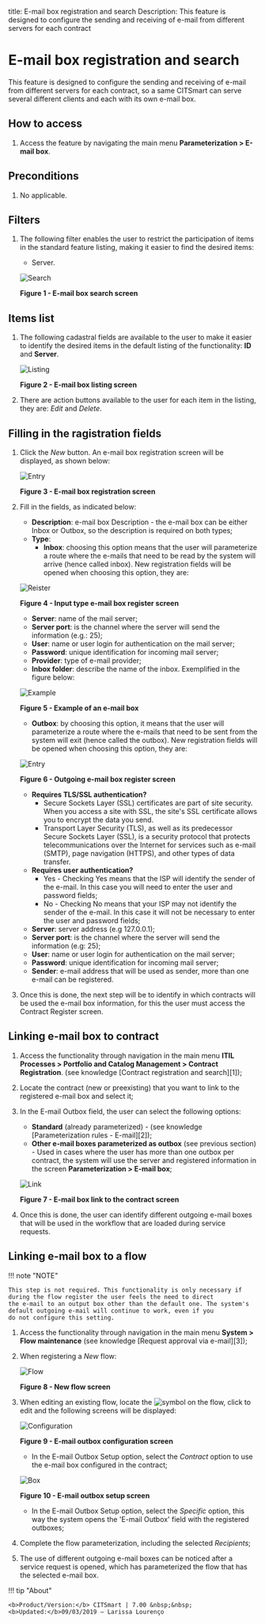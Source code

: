 title: E-mail box registration and search
Description: This feature is designed to configure the sending and receiving of e-mail from different servers for each contract
# E-mail box registration and search

This feature is designed to configure the sending and receiving of e-mail from different servers for each contract, so a same 
CITSmart can serve several different clients and each with its own e-mail box.

How to access
-----------------

1. Access the feature by navigating the main menu **Parameterization > E-mail box**.

Preconditions
---------------

1. No applicable.

Filters
---------

1. The following filter enables the user to restrict the participation of items in the standard feature listing, making it easier 
to find the desired items:

    - Server.
    
    ![Search](images/box.img1.jpg)
    
    **Figure 1 - E-mail box search screen**
    
Items list
------------------

1. The following cadastral fields are available to the user to make it easier to identify the desired items in the default listing 
of the functionality: **ID** and **Server**.

    ![Listing](images/box.img2.jpg)
    
    **Figure 2 - E-mail box listing screen**
    
2. There are action buttons available to the user for each item in the listing, they are: *Edit* and *Delete*.

Filling in the ragistration fields
-------------------------------------

1. Click the *New* button. An e-mail box registration screen will be displayed, as shown below:

    ![Entry](images/box.img3.jpg)
    
    **Figure 3 - E-mail box registration screen**
    
2. Fill in the fields, as indicated below:

    - **Description**: e-mail box Description - the e-mail box can be either Inbox or Outbox, so the description is required on 
    both types;
    - **Type**:
        - **Inbox**: choosing this option means that the user will parameterize a route where the e-mails that need to be read by 
        the system will arrive (hence called inbox). New registration fields will be opened when choosing this option, they are:
        
    ![Reister](images/box.img4.jpg)
    
    **Figure 4 - Input type e-mail box register screen**
    
    - **Server**: name of the mail server;
    - **Server port**: is the channel where the server will send the information (e.g.: 25);
    - **User**: name or user login for authentication on the mail server;
    - **Password**: unique identification for incoming mail server;
    - **Provider**: type of e-mail provider;
    - **Inbox folder**: describe the name of the inbox. Exemplified in the figure below:
    
    ![Example](images/box.img5.jpg)
    
    **Figure 5 - Example of an e-mail box**
    
    - **Outbox**: by choosing this option, it means that the user will parameterize a route where the e-mails that need to be sent 
    from the system will exit (hence called the outbox). New registration fields will be opened when choosing this option, they 
    are:
        
    ![Entry](images/box.img6.jpg)
    
    **Figure 6 - Outgoing e-mail box register screen**
    
    - **Requires TLS/SSL authentication?**
        - Secure Sockets Layer (SSL) certificates are part of site security. When you access a site with SSL, the site's SSL 
        certificate allows you to encrypt the data you send.
        - Transport Layer Security (TLS), as well as its predecessor Secure Sockets Layer (SSL), is a security protocol that 
        protects telecommunications over the Internet for services such as e-mail (SMTP), page navigation (HTTPS), and other types 
        of data transfer.
    - **Requires user authentication?**
        - Yes - Checking Yes means that the ISP will identify the sender of the e-mail. In this case you will need to enter the 
        user and password fields;
        - No - Checking No means that your ISP may not identify the sender of the e-mail. In this case it will not be necessary to 
        enter the user and password fields;
    - **Server**: server address (e.g 127.0.0.1);
    - **Server port**: is the channel where the server will send the information (e.g: 25);
    - **User**: name or user login for authentication on the mail server;
    - **Password**: unique identification for incoming mail server;
    - **Sender**: e-mail address that will be used as sender, more than one e-mail can be registered.
    
3. Once this is done, the next step will be to identify in which contracts will be used the e-mail box information, for this the 
user must access the Contract Register screen.

Linking e-mail box to contract
-----------------------------------------

1. Access the functionality through navigation in the main menu 
**ITIL Processes > Portfolio and Catalog Management > Contract Registration**. (see knowledge [Contract registration and search][1]);

2. Locate the contract (new or preexisting) that you want to link to the registered e-mail box and select it;

3. In the E-mail Outbox field, the user can select the following options:

    - **Standard** (already parameterized) - (see knowledge [Parameterization rules - E-mail][2]);
    - **Other e-mail boxes parameterized as outbox** (see previous section) - Used in cases where the user has more than one outbox 
    per contract, the system will use the server and registered information in the screen **Parameterization > E-mail box**;
    
    ![Link](images/box.img7.jpg)
    
    **Figure 7 - E-mail box link to the contract screen**
    
4. Once this is done, the user can identify different outgoing e-mail boxes that will be used in the workflow that are loaded 
during service requests.

Linking e-mail box to a flow
----------------------------------------

!!! note "NOTE"

    This step is not required. This functionality is only necessary if during the flow register the user feels the need to direct 
    the e-mail to an output box other than the default one. The system's default outgoing e-mail will continue to work, even if you 
    do not configure this setting.
    
1. Access the functionality through navigation in the main menu **System > Flow maintenance** (see knowledge [Request approval via e-mail][3]);

2. When registering a *New* flow:

    ![Flow](images/box.img8.jpg)
    
    **Figure 8 - New flow screen**
    
3. When editing an existing flow, locate the ![symbol](images/simb-box.jpg) on the flow, click to edit and the following screens 
will be displayed:

    ![Configuration](images/box.img9.jpg)
    
    **Figure 9 - E-mail outbox configuration screen**
    
    - In the E-mail Outbox Setup option, select the *Contract* option to use the e-mail box configured in the contract;
    
    ![Box](images/box.img10.jpg)
    
    **Figure 10 - E-mail outbox setup screen**
    
    - In the E-mail Outbox Setup option, select the *Specific* option, this way the system opens the 'E-mail Outbox' field with the 
    registered outboxes;
    
4. Complete the flow parameterization, including the selected *Recipients*;

5. The use of different outgoing e-mail boxes can be noticed after a service request is opened, which has parameterized the flow 
that has the selected e-mail box.

!!! tip "About"

    <b>Product/Version:</b> CITSmart | 7.00 &nbsp;&nbsp;
    <b>Updated:</b>09/03/2019 – Larissa Lourenço
